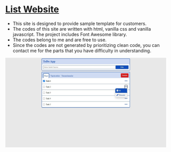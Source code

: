 # [List Website](https://siteforlist.netlify.app/)
- This site is designed to provide sample template for customers.
- The codes of this site are written with html, vanilla css and vanilla javascript. The project includes Font Awesome library.
- The codes belong to me and are free to use.
- Since the codes are not generated by prioritizing clean code, you can contact me for the parts that you have difficulty in understanding.

![The Image of the Website](https://github.com/ahakansahin/DemoDesign-Site_For_List/blob/main/siteforlist.jpg)

